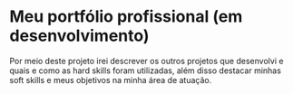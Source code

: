 # Meu portfólio profissional (em desenvolvimento)

Por meio deste projeto irei descrever os outros projetos que desenvolvi e quais e como as hard skills foram utilizadas, além disso destacar minhas soft skills e meus objetivos na minha área de atuação.

